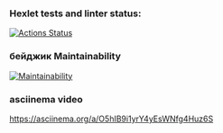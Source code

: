 ### Hexlet tests and linter status:
[![Actions Status](https://github.com/gilmidenov/php-project-45/actions/workflows/hexlet-check.yml/badge.svg)](https://github.com/gilmidenov/php-project-45/actions)
### бейджик Maintainability
[![Maintainability](https://api.codeclimate.com/v1/badges/d99efebff9e0bdf97ed9/maintainability)](https://codeclimate.com/github/gilmidenov/php-project-45/maintainability)
### asciinema video
https://asciinema.org/a/O5hIB9i1yrY4yEsWNfg4Huz6S